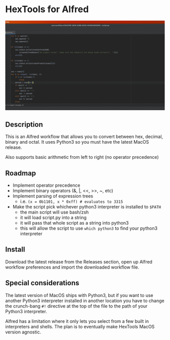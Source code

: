 # HexTools for Alfred

![example](https://raw.githubusercontent.com/robertmsale/HexTools/main/example.gif)

## Description

This is an Alfred workflow that allows you to convert between hex, decimal, binary and octal. It uses Python3 so you must have the latest MacOS release.

Also supports basic arithmetic from left to right (no operator precedence)

## Roadmap

- Implement operator precedence
- Implement binary operators (&, |, <<, >>, ~, etc)
- Implement parsing of expression trees
  - i.e. `(x = 0b1101, x * 0xff) # evaluates to 3315`
- Make the script pick whichever python3 interpreter is installed to `$PATH`
  - the main script will use bash/zsh
  - it will load script.py into a string
  - it will pass that whole script as a string into python3
  - this will allow the script to use `which python3` to find your python3 interpreter

## Install

Download the latest release from the Releases section, open up Alfred workflow preferences and import the downloaded workflow file.

## Special considerations

The latest version of MacOS ships with Python3, but if you want to use another Python3 interpreter installed in another location you have to change the crunch-bang `#!` directive at the top of the file to the path of your Python3 interpreter.

Alfred has a limitation where it only lets you select from a few built in interpreters and shells. The plan is to eventually make HexTools MacOS version agnostic. 
